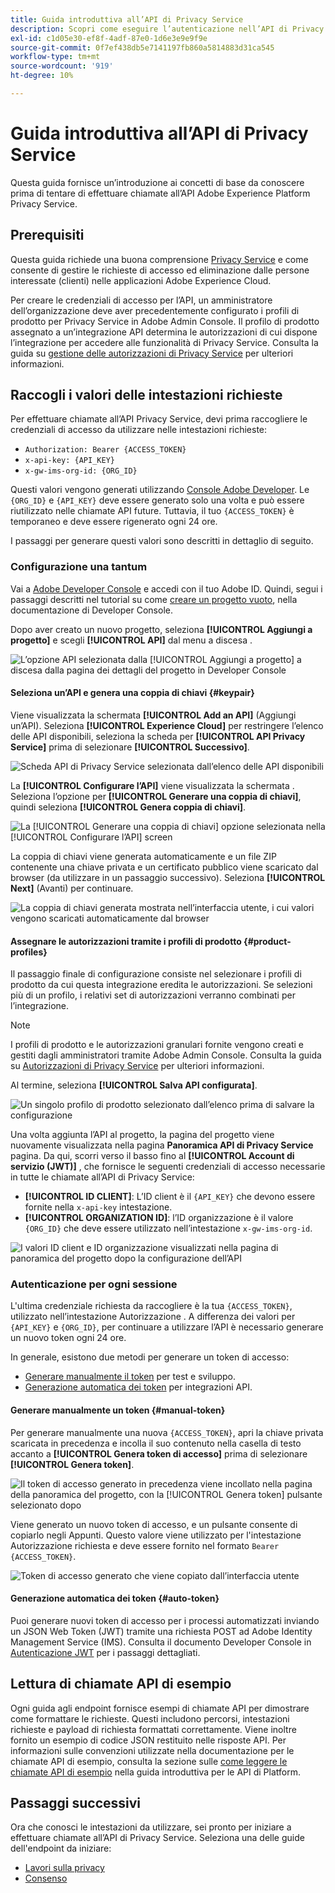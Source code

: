 ```yaml
---
title: Guida introduttiva all’API di Privacy Service
description: Scopri come eseguire l’autenticazione nell’API di Privacy Service e come interpretare le chiamate API di esempio nella documentazione.
exl-id: c1d05e30-ef8f-4adf-87e0-1d6e3e9e9f9e
source-git-commit: 0f7ef438db5e7141197fb860a5814883d31ca545
workflow-type: tm+mt
source-wordcount: '919'
ht-degree: 10%

---
```


# Guida introduttiva all’API di Privacy Service

Questa guida fornisce un’introduzione ai concetti di base da conoscere prima di tentare di effettuare chiamate all’API Adobe Experience Platform Privacy Service.

## Prerequisiti

Questa guida richiede una buona comprensione [Privacy Service](../home.md) e come consente di gestire le richieste di accesso ed eliminazione dalle persone interessate (clienti) nelle applicazioni Adobe Experience Cloud.

Per creare le credenziali di accesso per l’API, un amministratore dell’organizzazione deve aver precedentemente configurato i profili di prodotto per Privacy Service in Adobe Admin Console. Il profilo di prodotto assegnato a un’integrazione API determina le autorizzazioni di cui dispone l’integrazione per accedere alle funzionalità di Privacy Service. Consulta la guida su [gestione delle autorizzazioni di Privacy Service](../permissions.md) per ulteriori informazioni.

## Raccogli i valori delle intestazioni richieste

Per effettuare chiamate all’API Privacy Service, devi prima raccogliere le credenziali di accesso da utilizzare nelle intestazioni richieste:

* `Authorization: Bearer {ACCESS_TOKEN}`
* `x-api-key: {API_KEY}`
* `x-gw-ims-org-id: {ORG_ID}`

Questi valori vengono generati utilizzando [Console Adobe Developer](https://developer.adobe.com/console). Le `{ORG_ID}` e `{API_KEY}` deve essere generato solo una volta e può essere riutilizzato nelle chiamate API future. Tuttavia, il tuo `{ACCESS_TOKEN}` è temporaneo e deve essere rigenerato ogni 24 ore.

I passaggi per generare questi valori sono descritti in dettaglio di seguito.

### Configurazione una tantum

Vai a [Adobe Developer Console](https://developer.adobe.com/console) e accedi con il tuo Adobe ID. Quindi, segui i passaggi descritti nel tutorial su come [creare un progetto vuoto](https://developer.adobe.com/developer-console/docs/guides/projects/projects-empty/), nella documentazione di Developer Console.

Dopo aver creato un nuovo progetto, seleziona **[!UICONTROL Aggiungi a progetto]** e scegli **[!UICONTROL API]** dal menu a discesa .

![L’opzione API selezionata dalla [!UICONTROL Aggiungi a progetto] a discesa dalla pagina dei dettagli del progetto in Developer Console](../images/api/getting-started/add-api-button.png)

#### Seleziona un’API e genera una coppia di chiavi {#keypair}

Viene visualizzata la schermata **[!UICONTROL Add an API]** (Aggiungi un’API). Seleziona **[!UICONTROL Experience Cloud]** per restringere l’elenco delle API disponibili, seleziona la scheda per **[!UICONTROL API Privacy Service]** prima di selezionare **[!UICONTROL Successivo]**.

![Scheda API di Privacy Service selezionata dall’elenco delle API disponibili](../images/api/getting-started/add-privacy-service-api.png)

La **[!UICONTROL Configurare l’API]** viene visualizzata la schermata . Seleziona l’opzione per **[!UICONTROL Generare una coppia di chiavi]**, quindi seleziona **[!UICONTROL Genera coppia di chiavi]**.

![La [!UICONTROL Generare una coppia di chiavi] opzione selezionata nella [!UICONTROL Configurare l’API] screen](../images/api/getting-started/generate-key-pair.png)

La coppia di chiavi viene generata automaticamente e un file ZIP contenente una chiave privata e un certificato pubblico viene scaricato dal browser (da utilizzare in un passaggio successivo). Seleziona **[!UICONTROL Next]** (Avanti) per continuare.

![La coppia di chiavi generata mostrata nell’interfaccia utente, i cui valori vengono scaricati automaticamente dal browser](../images/api/getting-started/key-pair-generated.png)

#### Assegnare le autorizzazioni tramite i profili di prodotto {#product-profiles}

Il passaggio finale di configurazione consiste nel selezionare i profili di prodotto da cui questa integrazione eredita le autorizzazioni. Se selezioni più di un profilo, i relativi set di autorizzazioni verranno combinati per l’integrazione.

>[!NOTE]
>
>I profili di prodotto e le autorizzazioni granulari fornite vengono creati e gestiti dagli amministratori tramite Adobe Admin Console. Consulta la guida su [Autorizzazioni di Privacy Service](../permissions.md) per ulteriori informazioni.

Al termine, seleziona **[!UICONTROL Salva API configurata]**.

![Un singolo profilo di prodotto selezionato dall’elenco prima di salvare la configurazione](../images/api/getting-started/select-product-profiles.png)

Una volta aggiunta l’API al progetto, la pagina del progetto viene nuovamente visualizzata nella pagina **Panoramica API di Privacy Service** pagina. Da qui, scorri verso il basso fino al **[!UICONTROL Account di servizio (JWT)]** , che fornisce le seguenti credenziali di accesso necessarie in tutte le chiamate all’API di Privacy Service:

* **[!UICONTROL ID CLIENT]**: L’ID client è il `{API_KEY}` che devono essere fornite nella `x-api-key` intestazione.
* **[!UICONTROL ORGANIZATION ID]**: l’ID organizzazione è il valore `{ORG_ID}` che deve essere utilizzato nell’intestazione `x-gw-ims-org-id`.

![I valori ID client e ID organizzazione visualizzati nella pagina di panoramica del progetto dopo la configurazione dell’API](../images/api/getting-started/jwt-credentials.png)

### Autenticazione per ogni sessione

L&#39;ultima credenziale richiesta da raccogliere è la tua `{ACCESS_TOKEN}`, utilizzato nell’intestazione Autorizzazione . A differenza dei valori per `{API_KEY}` e `{ORG_ID}`, per continuare a utilizzare l’API è necessario generare un nuovo token ogni 24 ore.

In generale, esistono due metodi per generare un token di accesso:

* [Generare manualmente il token](#manual-token) per test e sviluppo.
* [Generazione automatica dei token](#auto-token) per integrazioni API.

#### Generare manualmente un token {#manual-token}

Per generare manualmente una nuova `{ACCESS_TOKEN}`, apri la chiave privata scaricata in precedenza e incolla il suo contenuto nella casella di testo accanto a **[!UICONTROL Genera token di accesso]** prima di selezionare **[!UICONTROL Genera token]**.

![Il token di accesso generato in precedenza viene incollato nella pagina della panoramica del progetto, con la [!UICONTROL Genera token] pulsante selezionato dopo](../images/api/getting-started/paste-private-key.png)

Viene generato un nuovo token di accesso, e un pulsante consente di copiarlo negli Appunti. Questo valore viene utilizzato per l&#39;intestazione Autorizzazione richiesta e deve essere fornito nel formato `Bearer {ACCESS_TOKEN}`.

![Token di accesso generato che viene copiato dall’interfaccia utente](../images/api/getting-started/generated-access-token.png)

#### Generazione automatica dei token {#auto-token}

Puoi generare nuovi token di accesso per i processi automatizzati inviando un JSON Web Token (JWT) tramite una richiesta POST ad Adobe Identity Management Service (IMS). Consulta il documento Developer Console in [Autenticazione JWT](https://developer.adobe.com/developer-console/docs/guides/authentication/JWT/) per i passaggi dettagliati.

## Lettura di chiamate API di esempio

Ogni guida agli endpoint fornisce esempi di chiamate API per dimostrare come formattare le richieste. Questi includono percorsi, intestazioni richieste e payload di richiesta formattati correttamente. Viene inoltre fornito un esempio di codice JSON restituito nelle risposte API. Per informazioni sulle convenzioni utilizzate nella documentazione per le chiamate API di esempio, consulta la sezione sulle [come leggere le chiamate API di esempio](../../landing/api-guide.md#sample-api) nella guida introduttiva per le API di Platform.

## Passaggi successivi

Ora che conosci le intestazioni da utilizzare, sei pronto per iniziare a effettuare chiamate all’API di Privacy Service. Seleziona una delle guide dell&#39;endpoint da iniziare:

* [Lavori sulla privacy](./privacy-jobs.md)
* [Consenso](./consent.md)
